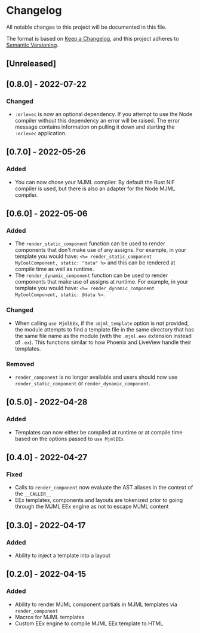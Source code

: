 # Changelog

All notable changes to this project will be documented in this file.

The format is based on [Keep a Changelog](https://keepachangelog.com/en/1.0.0/),
and this project adheres to [Semantic Versioning](https://semver.org/spec/v2.0.0.html).

## [Unreleased]

## [0.8.0] - 2022-07-22

### Changed

- `:erlexec` is now an optional dependency. If you attempt to use the Node compiler without this dependency
  an error will be raised. The error message contains information on pulling it down and starting the `:erlexec`
  application.

## [0.7.0] - 2022-05-26

### Added

- You can now chose your MJML compiler. By default the Rust NIF compiler is used, but there is also an
  adapter for the Node MJML compiler.

## [0.6.0] - 2022-05-06

### Added

- The `render_static_component` function can be used to render components that don't make use of any assigns. For
  example, in your template you would have: `<%= render_static_component MyCoolComponent, static: "data" %>` and this
  can be rendered at compile time as well as runtime.
- The `render_dynamic_component` function can be used to render components that make use of assigns at runtime. For
  example, in your template you would have: `<%= render_dynamic_component MyCoolComponent, static: @data %>`.

### Changed

- When calling `use MjmlEEx`, if the `:mjml_template` option is not provided, the module attempts to find a template
  file in the same directory that has the same file name as the module (with the `.mjml.eex` extension instead
  of `.ex`). This functions similar to how Phoenix and LiveView handle their templates.

### Removed

- `render_component` is no longer available and users should now use `render_static_component` or
  `render_dynamic_component`.

## [0.5.0] - 2022-04-28

### Added

- Templates can now either be compiled at runtime or at compile time based on the options passed to `use MjmlEEx`

## [0.4.0] - 2022-04-27

### Fixed

- Calls to `render_component` now evaluate the AST aliases in the context of the `__CALLER__`
- EEx templates, components and layouts are tokenized prior to going through the MJML EEx engine as not to escape MJML content

## [0.3.0] - 2022-04-17

### Added

- Ability to inject a template into a layout

## [0.2.0] - 2022-04-15

### Added

- Ability to render MJML component partials in MJML templates via `render_component`
- Macros for MJML templates
- Custom EEx engine to compile MJML EEx template to HTML
